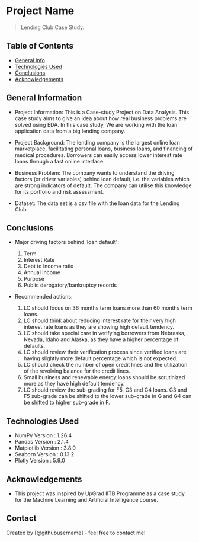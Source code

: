# Project Name
> Lending Club Case Study.


## Table of Contents
* [General Info](#general-information)
* [Technologies Used](#technologies-used)
* [Conclusions](#conclusions)
* [Acknowledgements](#acknowledgements)


## General Information
- Project Information: This is a Case-study Project on Data Analysis. This case study aims to give an idea about how real business problems are solved using EDA. In this case study, We are working with the loan application data from a big lending company.

- Project Background: The lending company is the largest online loan marketplace, facilitating personal loans, business loans, and financing of medical procedures. Borrowers can easily access lower interest rate loans through a fast online interface. 

- Business Problem: The company wants to understand the driving factors (or driver variables) behind loan default, i.e. the variables which are strong indicators of default.  The company can utilise this knowledge for its portfolio and risk assessment. 

- Dataset: The data set is a csv file with the loan data for the Lending Club.


## Conclusions
- Major driving factors behind 'loan default':

  1. Term
  2. Interest Rate
  3. Debt to Income ratio
  4. Annual Income
  5. Purpose
  6. Public derogatory/bankruptcy records

- Recommended actions:

  1. LC should focus on 36 months term loans more than 60 months term loans.
  2. LC should think about reducing interest rate for their very high interest rate loans as they are showing high default tendency.
  3. LC should take special care in verifying borrowers from Nebraska, Nevada, Idaho and Alaska, as they have a higher percentage of defaults.
  4. LC should review their verification process since verified loans are having slightly more default percentage which is not expected.
  5. LC should check the number of open credit lines and the utilization of the revolving balance for the credit lines.
  6. Small business and renewable energy loans should be scrutinized more as they have high default tendency.
  7. LC should review the sub-grading for F5, G3 and G4 loans. G3 and F5 sub-grade can be shifted to the lower sub-grade in G and G4 can be shifted to higher sub-grade in F.


## Technologies Used
- NumPy Version :  1.26.4
- Pandas Version :  2.1.4
- Matplotlib Version :  3.8.0
- Seaborn Version :  0.13.2
- Plotly Version :  5.9.0


## Acknowledgements
- This project was inspired by UpGrad IITB Programme as a case study for the Machine Learning and Artificial Intelligence course.

## Contact
Created by [@githubusername] - feel free to contact me!


<!-- Optional -->
<!-- ## License -->
<!-- This project is open source and available under the [... License](). -->

<!-- You don't have to include all sections - just the one's relevant to your project -->
